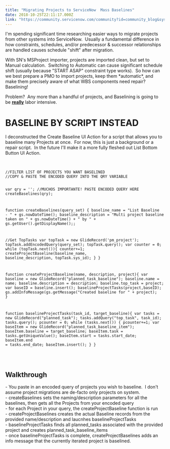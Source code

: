 ```yaml
---
title: "Migrating Projects to ServiceNow  Mass Baselines"
date: 2018-10-25T22:11:17.000Z
link: "https://community.servicenow.com/community?id=community_blog&sys_id=0d75117edb5563c0107d5583ca961948"
---
```

<p>I&#39;m spending significant time researching easier ways to migrate projects from other systems into ServiceNow.  Usually a fundamental difference in how constraints, schedules, and/or predecessor &amp; successor relationships are handled causes schedule &#34;shift&#34; after migration.  </p>
<p>With SN&#39;s MSProject importer, projects are imported clean, but set to Manual calculation.  Switching to Automatic can cause significant schedule shift (usually because &#34;START ASAP&#34; constraint type works).  So how can we best prepare a PMO to import projects, keep them *automatic*, and make them precisely aware of what WBS components need repair?  Baselining!</p>
<p>Problem?  Any more than a handful of projects, and Baselining is going to be <span style="text-decoration: underline;"><strong>really</strong></span> labor intensive.</p>
<h1>BASELINE BY SCRIPT INSTEAD</h1>
<p>I deconstructed the Create Baseline UI Action for a script that allows you to baseline many Projects at once.  For now, this is just a background or a repair script.  In the future I&#39;ll make it a more fully fleshed out List Bottom Button UI Action.</p>
<p> </p>
<pre class="language-markup"><code>//FILTER LIST OF PROJECTS YOU WANT BASELINED
//COPY &amp; PASTE THE ENCODED QUERY INTO THE QRY VARIABLE

var qry &#61; &#39;&#39;; //MUCHOS IMPORTANTE! PASTE ENCODED QUERY HERE
createBaselines(qry);

function createBaselines(query_set) {
  baseline_name &#61; &#34;List Baseline - &#34; &#43; gs.nowDateTime();
  baseline_description &#61; &#34;Multi project baseline taken on &#34;  &#43; gs.nowDateTime() &#43; &#34; by &#34; &#43; gs.getUser().getDisplayName();;
  
  //Get TopTasks
  var topTask &#61; new GlideRecord(&#39;pm_project&#39;);
  topTask.addEncodedQuery(query_set);
  topTask.query();
  var counter &#61; 0;
  while (topTask.next()){
    counter&#43;&#61;1;
    createProjectBaseline(baseline_name, baseline_description, topTask.sys_id);
  }
}

function createProjectBaseline(name, description, project){
  var baseline &#61; new GlideRecord(&#34;planned_task_baseline&#34;);
  baseline.name &#61; name;
  baseline.description &#61; description;
  baseline.top_task  &#61; project;
  var baseID &#61; baseline.insert();
  baselineProjectTasks(project,baseID);
  gs.addInfoMessage(gs.getMessage(&#34;Created baseline for &#34; &#43; project);
}

function baselineProjectTasks(task_id, target_baseline){
  var tasks &#61; new GlideRecord(&#34;planned_task&#34;);
  tasks.addQuery(&#34;top_task&#34;, task_id);
  tasks.query();
  pcounter &#61; 0;
  while (tasks.next()) {
    pcounter&#43;&#61;1;
    var baseItem &#61; new GlideRecord(&#34;planned_task_baseline_item&#34;);
    baseItem.baseline &#61; target_baseline;
    baseItem.task &#61; tasks.getUniqueValue();
    baseItem.start &#61; tasks.start_date;
    baseItem.end &#61; tasks.end_date;
    baseItem.insert();
  }
}</code></pre>
<p> </p>
<h2><strong>Walkthrough</strong></h2>
<p>- You paste in an encoded query of projects you wish to baseline.  I don&#39;t assume project migrations are de-facto only projects on system.<br />- createBaselines sets the naming/description parameters for all the baselines, then gets all the Projects from your encoded query<br />- for each Project in your query, the createProjectBaseline function is run<br />- createProjectBaselines creates the actual Baseline records from the provided name/description and laucnhes baselineProjectTasks<br />- baselineProjectTasks finds all planned_tasks associated with the provided project and creates planned_task_baseline_items<br />- once baselineProjectTasks is complete, createProjectBaselines adds an info message that the currently iterated project is baselined.<br /><br /></p>